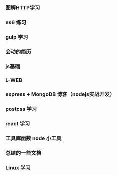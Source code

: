### 图解HTTP学习
### es6 练习
### gulp 学习
### 会动的简历
### js基础
### L-WEB

### express + MongoDB 博客（nodejs实战开发）
### postcss 学习
### react 学习

### 工具库函数 node 小工具
### 总结的一些文档

### Linux 学习
